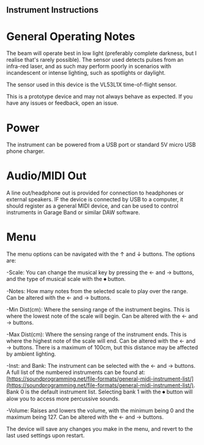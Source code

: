 ## Instrument Instructions


# General Operating Notes

The beam will operate best in low light (preferably complete darkness, but I realise that's rarely possible). The sensor used detects pulses from an infra-red laser, and as such may perform poorly in scenarios with incandescent or intense lighting, such as spotlights or daylight.

The sensor used in this device is the VL53L1X time-of-flight sensor.

This is a prototype device and may not always behave as expected. If you have any issues or feedback, open an issue.


# Power

The instrument can be powered from a USB port or standard 5V micro USB phone charger.


# Audio/MIDI Out

A line out/headphone out is provided for connection to headphones or external speakers. IF the device is connected by USB to a computer, it should register as a general MIDI device, and can be used to control instruments in Garage Band or similar DAW software.


# Menu

The menu options can be navigated with the ↑ and ↓ buttons. The options are:

-Scale: You can change the musical key by pressing the ← and → buttons, and the type of musical scale with the ⏺ button.

-Notes: How many notes from the selected scale to play over the range. Can be altered with the ← and → buttons.

-Min Dist(cm): Where the sensing range of the instrument begins. This is where the lowest note of the scale will begin. Can be altered with the ← and → buttons.

-Max Dist(cm): Where the sensing range of the instrument ends. This is where the highest note of the scale will end. Can be altered with the ← and → buttons. There is a maximum of 100cm, but this distance may be affected by ambient lighting.

-Inst: and Bank: The instrument can be selected with the ← and → buttons. A full list of the numbered instruments can be found at:
[https://soundprogramming.net/file-formats/general-midi-instrument-list/](https://soundprogramming.net/file-formats/general-midi-instrument-list/). Bank 0 is the default instrument list. Selecting bank 1 with the ⏺ button will alow you to access more percussive sounds.

-Volume: Raises and lowers the volume, with the minimum being 0 and the maximum being 127. Can be altered with the ← and → buttons.

The device will save any changes you make in the menu, and revert to the last used settings upon restart.




